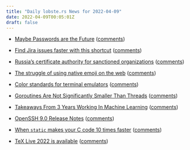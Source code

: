 ```yaml
---
title: "Daily lobste.rs News for 2022-04-09"
date: 2022-04-09T00:05:01Z
draft: false
---
```






- [Maybe Passwords are the Future](https://kevincox.ca/2022/04/07/passwords/)
  ([comments](https://lobste.rs/s/o2mx7q/maybe_passwords_are_future))



- [Find Jira issues faster with this shortcut](https://www.bejarano.io/jira-issues-shortcut/)
  ([comments](https://lobste.rs/s/mg5stk/find_jira_issues_faster_with_this))



- [Russia’s certificate authority for sanctioned organizations](https://koen.engineer/russias-certificate-authority-for-sanctioned-organizations-645d61af8ac6)
  ([comments](https://lobste.rs/s/jrwjai/russia_s_certificate_authority_for))



- [The struggle of using native emoji on the web](https://nolanlawson.com/2022/04/08/the-struggle-of-using-native-emoji-on-the-web/)
  ([comments](https://lobste.rs/s/p3mvzg/struggle_using_native_emoji_on_web))



- [Color standards for terminal emulators](https://github.com/termstandard/colors)
  ([comments](https://lobste.rs/s/1bjyoe/color_standards_for_terminal_emulators))



- [Goroutines Are Not Significantly Smaller Than Threads](https://matklad.github.io//2021/03/12/goroutines-are-not-significantly-smaller-than-threads.html)
  ([comments](https://lobste.rs/s/t0hz8f/goroutines_are_not_significantly))



- [Takeaways From 3 Years Working In Machine Learning](https://www.epistem.ink/p/takeaways-from-3-years-working-in?s=w)
  ([comments](https://lobste.rs/s/5b0zgj/takeaways_from_3_years_working_machine))



- [OpenSSH 9.0 Release Notes](https://www.openssh.com/releasenotes.html)
  ([comments](https://lobste.rs/s/fsqsy5/openssh_9_0_release_notes))



- [When `static` makes your C code 10 times faster](https://mazzo.li/posts/c-performance-anecdote.html)
  ([comments](https://lobste.rs/s/puknrj/when_static_makes_your_c_code_10_times))



- [TeX Live 2022 is available](https://www.tug.org/texlive/acquire.html)
  ([comments](https://lobste.rs/s/g85zaj/tex_live_2022_is_available))


